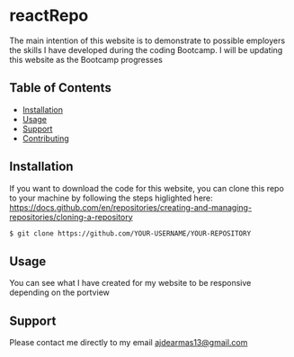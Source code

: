 # reactRepo
The main intention of this website is to demonstrate to possible employers the skills I have developed during the coding Bootcamp. I will be updating this website as the Bootcamp progresses 

## Table of Contents

- [Installation](#installation)
- [Usage](#usage)
- [Support](#support)
- [Contributing](#contributing)

## Installation

If you want to download the code for this website, you can clone this repo to your machine by following the steps higlighted here:
https://docs.github.com/en/repositories/creating-and-managing-repositories/cloning-a-repository

```sh
$ git clone https://github.com/YOUR-USERNAME/YOUR-REPOSITORY
```

## Usage

You can see what I have created for my website to be responsive depending on the portview


## Support

Please contact me directly to my email ajdearmas13@gmail.com